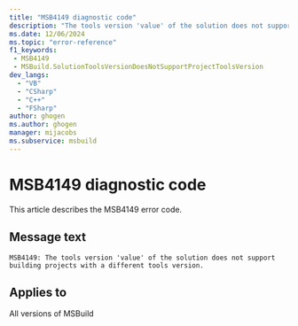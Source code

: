 ```yaml
---
title: "MSB4149 diagnostic code"
description: "The tools version 'value' of the solution does not support building projects with a different tools version."
ms.date: 12/06/2024
ms.topic: "error-reference"
f1_keywords:
 - MSB4149
 - MSBuild.SolutionToolsVersionDoesNotSupportProjectToolsVersion
dev_langs:
  - "VB"
  - "CSharp"
  - "C++"
  - "FSharp"
author: ghogen
ms.author: ghogen
manager: mijacobs
ms.subservice: msbuild
---
```


# MSB4149 diagnostic code

<!-- :::ErrorDefinitionDescription::: -->
<!-- :::editable-content name="introDescription"::: -->
This article describes the MSB4149 error code.
<!-- :::editable-content-end::: -->

## Message text

`MSB4149: The tools version 'value' of the solution does not support building projects with a different tools version.`

<!-- :::editable-content name="postOutputDescription"::: -->
<!--
{StrBegin="MSB4149: "}
-->
<!-- :::editable-content-end::: -->
<!-- :::ErrorDefinitionDescription-end::: -->

## Applies to

All versions of MSBuild
